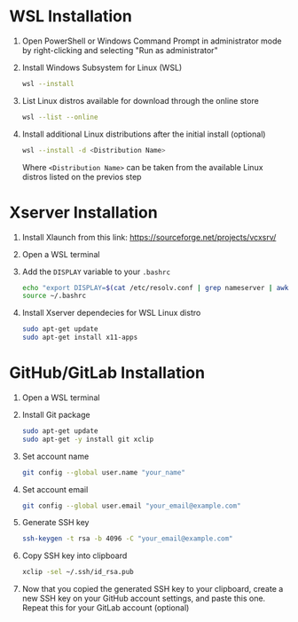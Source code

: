 # WSL Installation

1. Open PowerShell or Windows Command Prompt in administrator mode by right-clicking and selecting "Run as administrator"

2. Install Windows Subsystem for Linux (WSL)

    ```bash
    wsl --install
    ```

3. List Linux distros available for download through the online store

    ```bash
    wsl --list --online
    ```

4. Install additional Linux distributions after the initial install (optional)

    ```bash
    wsl --install -d <Distribution Name>
    ```
    Where `<Distribution Name>` can be taken from the available Linux distros listed on the previos step

# Xserver Installation

1. Install Xlaunch from this link: https://sourceforge.net/projects/vcxsrv/

2. Open a WSL terminal

3. Add the `DISPLAY` variable to your `.bashrc`

    ```bash
    echo "export DISPLAY=$(cat /etc/resolv.conf | grep nameserver | awk '{print $2}'):0" >> ~/.bashrc
    source ~/.bashrc
    ```

4. Install Xserver dependecies for WSL Linux distro

    ```bash
    sudo apt-get update
    sudo apt-get install x11-apps
    ```

# GitHub/GitLab Installation

1. Open a WSL terminal

2. Install Git package

    ```bash
    sudo apt-get update
    sudo apt-get -y install git xclip
    ```

3. Set account name

    ```bash
    git config --global user.name "your_name"
    ```

4. Set account email

    ```bash
    git config --global user.email "your_email@example.com"
    ```

5. Generate SSH key

    ```bash
    ssh-keygen -t rsa -b 4096 -C "your_email@example.com"
    ```

6. Copy SSH key into clipboard

    ```bash
    xclip -sel ~/.ssh/id_rsa.pub
    ```

7. Now that you copied the generated SSH key to your clipboard, create a new SSH key on your GitHub account settings, and paste this one. Repeat this for your GitLab account (optional)